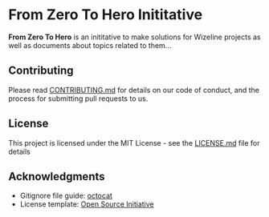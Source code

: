 # From Zero To Hero Inititative 

**From Zero To Hero** is an inititative to make solutions for Wizeline projects as well as documents
about topics related to them...

## Contributing

Please read [CONTRIBUTING.md](CONTRIBUTING.md) for details on our code of conduct, and the process for submitting pull requests to us.

## License

This project is licensed under the MIT License - see the [LICENSE.md](LICENSE_template.md) file for details

## Acknowledgments

* Gitignore file guide: [octocat](https://gist.github.com/octocat/9257657)
* License template: [Open Source Initiative](https://opensource.org/licenses/MIT)